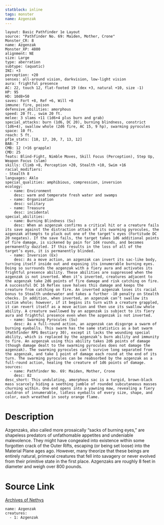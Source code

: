 ```yaml
---
statblock: inline
tags: monster
name: Azgenzak
---
```

```statblock
layout: Basic Pathfinder 1e Layout
source: "Pathfinder No. 69: Maiden, Mother, Crone"
Monster_CR: 8
name: Azgenzak
Monster_XP: 4800
alignment: NE
size: Large
type: aberration
subtype: (aquatic)
INI: +3
perception: +20
senses: all-around vision, darkvision, low-light vision
aura: frightful presence
AC: 22, touch 12, flat-footed 19 (dex +3, natural +10, size -1)
HP: 95
HD: 10d8+50
saves: Fort +8, Ref +6, Will +8
immune: fire, poison
defensive_abilities: amorphous
speed: 20 ft., swim 20 ft.
melee: 3 slams +11 (1d6+4 plus burn and grab)
special_attacks: burn (1d6, DC 20), burning blindness, constrict (1d6+4), swallow whole (2d6 fire, AC 15, 9 hp), swarming pyrocules
space: 10 ft.
reach: 5 ft.
pf1e_stats: [18, 17, 20, 7, 13, 12]
BAB: 7
CMB: 12 (+16 grapple)
CMD: 25
feats: Blind-Fight, Nimble Moves, Skill Focus (Perception), Step Up, Weapon Focus (slam)
skills: Climb +8, Perception +20, Stealth +10, Swim +16
racial_modifiers:
- Stealth 8
languages: Aklo
special_qualities: amphibious, compression, inversion
ecology:
  - name: Environment
    desc: warm and temperate fresh water and swamps
  - name: Organisation
    desc: solitary
  - name: Treasure
    desc: incidental
special_abilities:
  - name: Burning Blindness (Su)
    desc: When an azgenzak confirms a critical hit or a creature fails its save against the distraction attack of its swarming pyrocules, the azgenzak attempts to pluck out one of the target’s eyes (Fortitude DC 20 negates). If the save fails, the target takes 1d6 additional points of fire damage, is sickened by pain for 1d4 rounds, and becomes permanently dazzled. If this results in the loss of all of the target’s eyes, it is permanently blinded.
  - name: Inversion (Ex)
    desc: As a move action, an azgenzak can invert its sac-like body, turning itself inside out and exposing its innumerable burning eyes. Doing so surrounds the azgenzak with a fiery aura and activates its frightful presence ability. These abilities are suppressed when the azgenzak is not inverted. When it’s inverted, creatures adjacent to the azgenzak take 2d6 points of fire damage and risk catching on fire. A successful DC 16 Reflex save halves this damage and keeps the creature from catching on fire. An inverted azgenzak loses its racial bonus to Stealth underwater and takes a further -10 penalty on Stealth checks. In addition, when inverted, an azgenzak can’t swallow its victim whole; however, if it begins its turn with a creature grappled, it can revert itself as a move action and then use its swallow whole ability. A creature swallowed by an azgenzak is subject to its fiery aura and frightful presence even when the azgenzak is not inverted.
  - name: Swarming Pyrocules (Su)
    desc: As a full-round action, an azgenzak can disgorge a swarm of burning eyeballs. This swarm has the same statistics as a bat swarm (Pathfinder RPG Bestiary 30), except it lacks the wounding special ability, which is replaced by the azgenzak’s burn ability and immunity to fire. An azgenzak using this ability takes 2d6 points of damage (though damage dealt to the swarming pyrocules does not damage the azgenzak). The swarming pyrocules can’t survive long separated from the azgenzak, and take 1 point of damage each round at the end of its turn. The swarming pyrocules can be reabsorbed by the azgenzak as a full-round action, healing the creature of 1d6 points of damage.
sources:
  - name: Pathfinder No. 69: Maiden, Mother, Crone
    desc: 82
desc_short: This undulating, amorphous sac is a turgid, brown-black mass scarcely hiding a seething jumble of rounded subcutaneous masses churning within. One end opens into a yawning maw, revealing a fiery cauldron of innumerable, lidless eyeballs of every size, shape, and color, each wreathed in sooty orange flame. 
```
# Description
Azgenzaks, also called more prosaically “sacks of burning eyes,” are shapeless predators of unfathomable appetites and undeniable malevolence. They might have congealed into existence within some forgotten crack of the Outer Rifts, escaping (or being set loose) into the Material Plane ages ago. However, many theorize that these beings are entirely natural, primeval creatures that fell into savagery or never evolved from their primitive state in the first place. Azgenzaks are roughly 8 feet in diameter and weigh over 800 pounds. 
# Source Link
[Archives of Nethys](https://aonprd.com/MonsterDisplay.aspx?ItemName=Azgenzak)
```encounter-table
name: Azgenzak
creatures:
  - 1: Azgenzak
```
